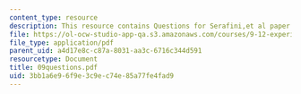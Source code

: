 ```yaml
---
content_type: resource
description: This resource contains Questions for Serafini,et al paper.
file: https://ol-ocw-studio-app-qa.s3.amazonaws.com/courses/9-12-experimental-molecular-neurobiology-fall-2006/3bb1a6e96f9e3c9ec74e85a77fe4fad9_09questions.pdf
file_type: application/pdf
parent_uid: a4d17e8c-c87a-8031-aa3c-6716c344d591
resourcetype: Document
title: 09questions.pdf
uid: 3bb1a6e9-6f9e-3c9e-c74e-85a77fe4fad9
---
```

